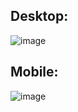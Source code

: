 ## Desktop:
![image](https://github.com/user-attachments/assets/a5336f57-b887-4a5f-a877-802189cac53c)

## Mobile:
![image](https://github.com/user-attachments/assets/537d696e-944b-464b-91bf-46059b259f31)
